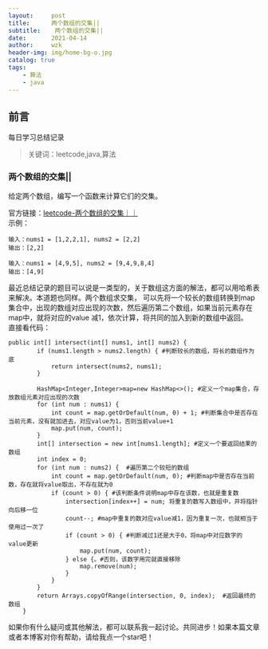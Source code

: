 ```yaml
---
layout:     post
title:     	两个数组的交集||
subtitle:    两个数组的交集||
date:       2021-04-14
author:     wzk
header-img: img/home-bg-o.jpg
catalog: true
tags:
    - 算法
    - java
---
```


## 前言

每日学习总结记录


>关键词：leetcode,java,算法

### 两个数组的交集||
给定两个数组，编写一个函数来计算它们的交集。  
  
官方链接：[leetcode-两个数组的交集｜｜](https://leetcode-cn.com/problems/intersection-of-two-arrays-ii/)  
示例：
```
输入：nums1 = [1,2,2,1], nums2 = [2,2]
输出：[2,2]

输入：nums1 = [4,9,5], nums2 = [9,4,9,8,4]
输出：[4,9]
```
最近总结记录的题目可以说是一类型的，关于数组这方面的解法，都可以用哈希表来解决。本道题也同样。两个数组求交集，
可以先将一个较长的数组转换到map集合中，出现的数组对应出现的次数，然后遍历第二个数组，如果当前元素存在map中，就将对应的value
减1，依次计算，将共同的加入到新的数组中返回。  
直接看代码：
```
public int[] intersect(int[] nums1, int[] nums2) {
        if (nums1.length > nums2.length) { #判断较长的数组，将长的数组作为底
            return intersect(nums2, nums1);
        }

        HashMap<Integer,Integer>map=new HashMap<>(); #定义一个map集合，存放数组元素对应出现的次数
        for (int num : nums1) {
            int count = map.getOrDefault(num, 0) + 1; #判断集合中是否存在当前元素，没有就加进去，对应value为1，否则当前value+1
            map.put(num, count);
        }
        int[] intersection = new int[nums1.length]; #定义一个要返回结果的数组
        int index = 0;
        for (int num : nums2) {  #遍历第二个较短的数组
            int count = map.getOrDefault(num, 0); #判断map中是否存在当前数，存在就将value取出，不存在就为0
            if (count > 0) { #该判断条件说明map中存在该数，也就是重复数
                intersection[index++] = num; 将重复的数写入数组中，并将指针向后移一位
                count--; #map中重复的数对应value减1，因为重复一次，也就相当于使用过一次了
                if (count > 0) { #判断减过1还是大于0，将map中对应数字的value更新
                    map.put(num, count);
                } else {。#否则，该数字用完就直接移除
                    map.remove(num);
                }
            }
        }
        return Arrays.copyOfRange(intersection, 0, index);  #返回最终的数组
    }
```
如果你有什么疑问或其他解法，都可以联系我一起讨论。共同进步！如果本篇文章或者本博客对你有帮助，请给我点一个star吧！




 

